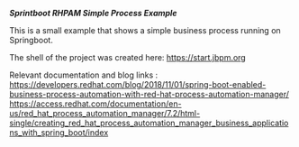 ***Sprintboot RHPAM Simple Process Example***

This is a small example that shows a simple business process running on Springboot. 

The shell of the project was created here: <https://start.jbpm.org>

Relevant documentation and blog links :
<https://developers.redhat.com/blog/2018/11/01/spring-boot-enabled-business-process-automation-with-red-hat-process-automation-manager/>
<https://access.redhat.com/documentation/en-us/red_hat_process_automation_manager/7.2/html-single/creating_red_hat_process_automation_manager_business_applications_with_spring_boot/index>